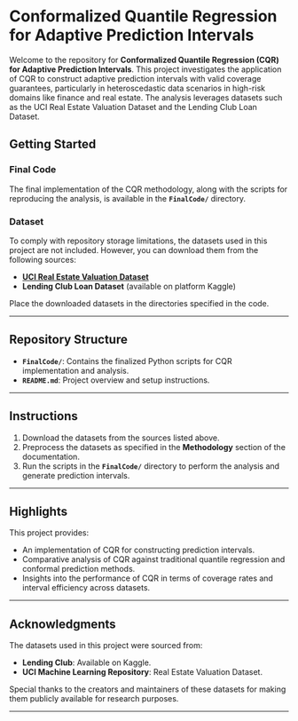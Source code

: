 # Conformalized Quantile Regression for Adaptive Prediction Intervals

Welcome to the repository for **Conformalized Quantile Regression (CQR) for Adaptive Prediction Intervals**. This project investigates the application of CQR to construct adaptive prediction intervals with valid coverage guarantees, particularly in heteroscedastic data scenarios in high-risk domains like finance and real estate. The analysis leverages datasets such as the UCI Real Estate Valuation Dataset and the Lending Club Loan Dataset.

## Getting Started

### Final Code
The final implementation of the CQR methodology, along with the scripts for reproducing the analysis, is available in the **`FinalCode/`** directory.

### Dataset
To comply with repository storage limitations, the datasets used in this project are not included. However, you can download them from the following sources:
- **[UCI Real Estate Valuation Dataset](https://archive.ics.uci.edu/ml/datasets/Real+estate+valuation+data+set)**
- **Lending Club Loan Dataset** (available on platform Kaggle)

Place the downloaded datasets in the directories specified in the code.

---

## Repository Structure
- **`FinalCode/`**: Contains the finalized Python scripts for CQR implementation and analysis.
- **`README.md`**: Project overview and setup instructions.

---

## Instructions
1. Download the datasets from the sources listed above.
2. Preprocess the datasets as specified in the **Methodology** section of the documentation.
3. Run the scripts in the **`FinalCode/`** directory to perform the analysis and generate prediction intervals.

---

## Highlights
This project provides:
- An implementation of CQR for constructing prediction intervals.
- Comparative analysis of CQR against traditional quantile regression and conformal prediction methods.
- Insights into the performance of CQR in terms of coverage rates and interval efficiency across datasets.

---

## Acknowledgments
The datasets used in this project were sourced from:
- **Lending Club**: Available on Kaggle.
- **UCI Machine Learning Repository**: Real Estate Valuation Dataset.

Special thanks to the creators and maintainers of these datasets for making them publicly available for research purposes.

---
